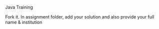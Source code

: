 Java Training

Fork it.
In assignment folder, add your solution and also provide your full name & institution
